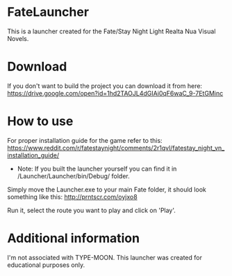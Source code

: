 # FateLauncher

This is a launcher created for the Fate/Stay Night Light Realta Nua Visual Novels.

# Download

If you don't want to build the project you can download it from here: https://drive.google.com/open?id=1hd2TAOJL4dGIAi0qF6waC_9-7EtGMinc

# How to use

For proper installation guide for the game refer to this: https://www.reddit.com/r/fatestaynight/comments/2r1qvl/fatestay_night_vn_installation_guide/

- Note: If you built the launcher yourself you can find it in /Launcher/Launcher/bin/Debug/ folder.

Simply move the Launcher.exe to your main Fate folder, it should look something like this: http://prntscr.com/oyjxo8

Run it, select the route you want to play and click on 'Play'.

# Additional information

I'm not associated with TYPE-MOON.
This launcher was created for educational purposes only.
